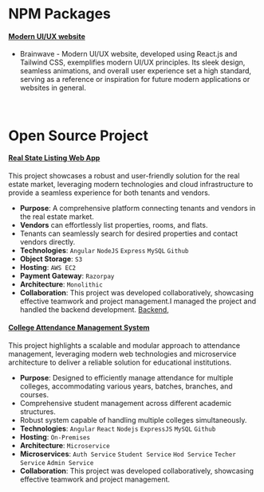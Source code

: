 # NPM Packages

#### [Modern UI/UX website](https://sarim1703.github.io/Brainwave_clone/)

-   Brainwave - Modern UI/UX website, developed using React.js and Tailwind CSS, exemplifies modern UI/UX principles. Its sleek design, seamless animations, and overall user experience set a high standard, serving as a reference or inspiration for future modern applications or websites in general.
<br>

# Open Source Project

#### [Real State Listing Web App](https://github.com/Sarim1703/real-state-listing-website)

This project showcases a robust and user-friendly solution for the real estate market, leveraging modern technologies and cloud infrastructure to provide a seamless experience for both tenants and vendors.
-   **Purpose**: A comprehensive platform connecting tenants and vendors in the real estate market.
-   **Vendors** can effortlessly list properties, rooms, and flats.
-   Tenants can seamlessly search for desired properties and contact vendors directly.
-   **Technologies**: `Angular` `NodeJS` `Express` `MySQL` `Github`
-   **Object Storage**: `S3` 
-   **Hosting**: `AWS EC2`
-   **Payment Gateway**: `Razorpay`
-   **Architecture**: `Monolithic`
-   **Collaboration**: This project was developed collaboratively, showcasing effective teamwork and project management.I managed the project and handled the backend development.
[Backend](https://github.com/Sarim1703/real-state-listing-website), 

#### [College Attendance Management System](https://github.com/deevanshu-k/student_attendance_management_system)

This project highlights a scalable and modular approach to attendance management, leveraging modern web technologies and microservice architecture to deliver a reliable solution for educational institutions.
-   **Purpose**: Designed to efficiently manage attendance for multiple colleges, accommodating various years, batches, branches, and courses.
-   Comprehensive student management across different academic structures.
-   Robust system capable of handling multiple colleges simultaneously.
-   **Technologies**: `Angular` `React` `Nodejs` `ExpressJS` `MySQL` `Github`
-   **Hosting**: `On-Premises`
-   **Architecture**: `Microservice`
-   **Microservices**: `Auth Service` `Student Service` `Hod Service` `Techer Service` `Admin Service`
-   **Collaboration**: This project was developed collaboratively, showcasing effective teamwork and project management.



<br>

